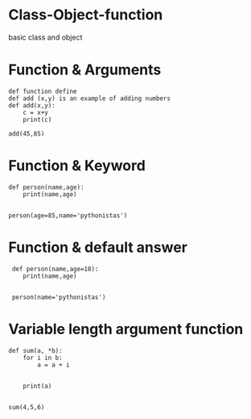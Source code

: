 # Class-Object-function
basic class and object
# Function & Arguments

    def function define
    def add (x,y) is an example of adding numbers
    def add(x,y):
        c = x+y
        print(c)

    add(45,85)

# Function & Keyword

    def person(name,age):
        print(name,age)


    person(age=85,name='pythonistas')

# Function & default answer
 
     def person(name,age=18):
        print(name,age)


     person(name='pythonistas')

# Variable length argument function

    def sum(a, *b):
        for i in b:
            a = a + i


        print(a)


    sum(4,5,6)
